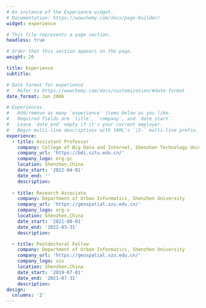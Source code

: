 ```yaml
---
# An instance of the Experience widget.
# Documentation: https://wowchemy.com/docs/page-builder/
widget: experience

# This file represents a page section.
headless: true

# Order that this section appears on the page.
weight: 20

title: Experience
subtitle:

# Date format for experience
#   Refer to https://wowchemy.com/docs/customization/#date-format
date_format: Jan 2006

# Experiences.
#   Add/remove as many `experience` items below as you like.
#   Required fields are `title`, `company`, and `date_start`.
#   Leave `date_end` empty if it's your current employer.
#   Begin multi-line descriptions with YAML's `|2-` multi-line prefix.
experience:     
  - title: Assistant Professor
    company: College of Big Data and Internet, Shenzhen Technology University
    company_url: 'https://bdi.sztu.edu.cn/'
    company_logo: org-gc
    location: Shenzhen,China
    date_start: '2022-04-01'
    date_end: ''
    description: 
        
  - title: Research Associate
    company: Department of Urban Informatics, Shenzhen University
    company_url: 'https://geospatial.szu.edu.cn/'
    company_logo: org-x
    location: Shenzhen,China
    date_start: '2021-08-01'
    date_end: '2022-03-31'
    description: 

  - title: Postdoctoral Fellow
    company: Department of Urban Informatics, Shenzhen University
    company_url: 'https://geospatial.szu.edu.cn/'
    company_logo: szu
    location: Shenzhen,China
    date_start: '2019-07-01'
    date_end: '2021-07-31'
    description: 
design:
  columns: '2'
---
```

